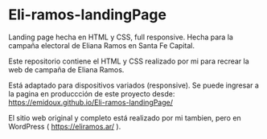 # Eli-ramos-landingPage
Landing page hecha en HTML y CSS, full responsive. Hecha para la campaña electoral de Eliana Ramos en Santa Fe Capital.

Este repositorio contiene el HTML y CSS realizado por mi para recrear la web de campaña de Eliana Ramos.

Está adaptado para dispositivos variados (responsive). Se puede ingresar a la pagina en produccción de este proyecto desde: https://emidoux.github.io/Eli-ramos-landingPage/

El sitio web original y completo está realizado por mi tambien, pero en WordPress ( https://eliramos.ar/ ).
